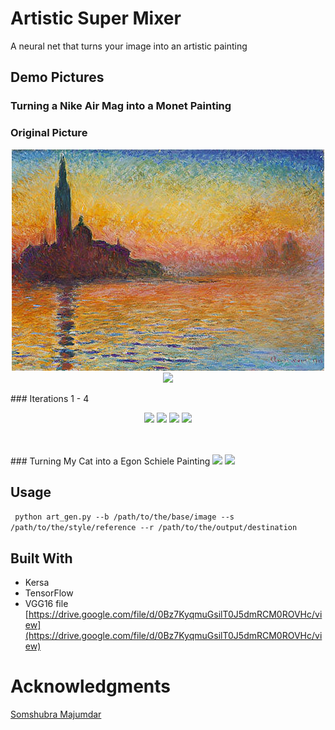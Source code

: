 # Artistic Super Mixer
A neural net that turns your image into an artistic painting


## Demo Pictures
### Turning a Nike Air Mag into a Monet Painting
### Original Picture
<p align="center">
<img src="https://github.com/jimmyadg/AI_artist/blob/master/img.jpg">
<img src="https://github.com/jimmyadg/Art_Gen/blob/master/demo_pictures/original.png">
</p>
### Iterations 1 - 4
<p align="center">

<img src="https://github.com/jimmyadg/Art_Gen/blob/master/demo_pictures/iteration_1.png" width="366">
<img src="https://github.com/jimmyadg/Art_Gen/blob/master/demo_pictures/iteration_2.png" width="366">
<img src="https://github.com/jimmyadg/Art_Gen/blob/master/demo_pictures/iteration_3.png" width="366">
<img src="https://github.com/jimmyadg/Art_Gen/blob/master/demo_pictures/iteration_4.png" width="366">
</p>

</br>
</br>
### Turning My Cat into a Egon Schiele Painting
<img src="https://github.com/jimmyadg/Art_Gen/blob/master/demo_pictures/test2_ref.jpg" width = "366">
<img src="https://github.com/jimmyadg/Art_Gen/blob/master/demo_pictures/test2.gif" width = "366">

## Usage
<code> python art_gen.py --b /path/to/the/base/image --s /path/to/the/style/reference --r /path/to/the/output/destination </code>
## Built With
- Kersa
- TensorFlow
- VGG16 file [https://drive.google.com/file/d/0Bz7KyqmuGsilT0J5dmRCM0ROVHc/view](https://drive.google.com/file/d/0Bz7KyqmuGsilT0J5dmRCM0ROVHc/view)

# Acknowledgments

[Somshubra Majumdar](https://github.com/titu1994)
